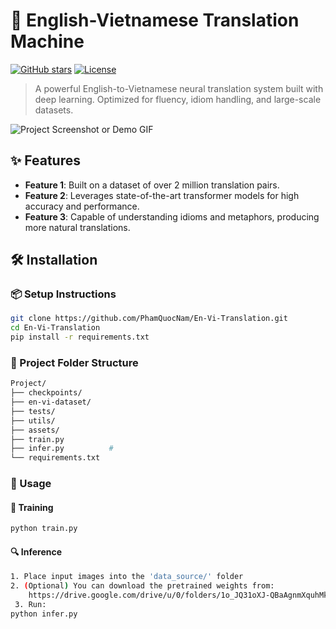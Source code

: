 # 🚀 English-Vietnamese Translation Machine

[![GitHub stars](https://img.shields.io/github/stars/PhamQuocNam/En-Vi-Translation?style=social)](https://github.com/PhamQuocNam/En-Vi-Translation)
[![License](https://img.shields.io/badge/license-MIT-blue.svg)](https://opensource.org/licenses/MIT)

> A powerful English-to-Vietnamese neural translation system built with deep learning. Optimized for fluency, idiom handling, and large-scale datasets.

![Project Screenshot or Demo GIF](link-to-image-or-gif)

## ✨ Features

- **Feature 1**: Built on a dataset of over 2 million translation pairs.
- **Feature 2**: Leverages state-of-the-art transformer models for high accuracy and performance.
- **Feature 3**: Capable of understanding idioms and metaphors, producing more natural translations.


## 🛠️ Installation
### 📦 Setup Instructions

```bash
git clone https://github.com/PhamQuocNam/En-Vi-Translation.git
cd En-Vi-Translation
pip install -r requirements.txt
```
### 📁 Project Folder Structure
```bash
Project/
├── checkpoints/      
├── en-vi-dataset/             
├── tests/      
├── utils/       
├── assets/           
├── train.py          
├── infer.py          #
└── requirements.txt
```

### 🚀 Usage
#### 🔧 Training
  ```bash
  python train.py
  ```

#### 🔍 Inference
```bash
1. Place input images into the 'data_source/' folder
2. (Optional) You can download the pretrained weights from:
    https://drive.google.com/drive/u/0/folders/1o_JQ31oXJ-QBaAgnmXquhMkuw7F6HWDk
 3. Run:
python infer.py
```